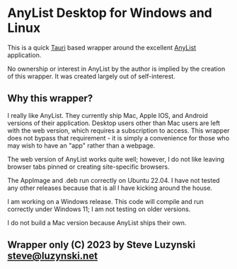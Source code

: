 # AnyList Desktop for Windows and Linux

This is a quick [Tauri](https://tauri.app) based wrapper around the excellent [AnyList](https://www.anylist.com) application.

No ownership or interest in AnyList by the author is implied by the creation of this wrapper. It was created largely out of self-interest.

## Why this wrapper?

I really like AnyList. They currently ship Mac, Apple IOS, and Android versions of their application. Desktop users other than Mac users are left with the web version, which requires a subscription to access. This wrapper does not bypass that requirement - it is simply a convenience for those who may wish to have an "app" rather than a webpage. 

The web version of AnyList works quite well; however, I do not like leaving browser tabs pinned or creating site-specific browsers.

The AppImage and .deb run correctly on Ubuntu 22.04. I have not tested any other releases because that is all I have kicking around the house.

I am working on a Windows release. This code will compile and run correctly under Windows 11; I am not testing on older versions.

I do not build a Mac version because AnyList ships their own.

## Wrapper only (C) 2023 by Steve Luzynski <steve@luzynski.net>
